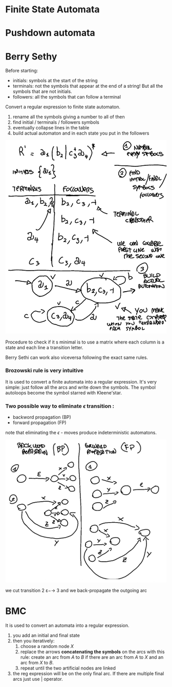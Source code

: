 

# Finite State Automata 



# Pushdown automata




# Berry Sethy

Before starting: 

- initials: symbols at the start of the string 
- terminals: not the symbols that appear at the end of a string! But all the symbols that are not initials.
- followers: all the symbols that can follow a terminal


Convert a regular expression to finite state automaton. 

1) rename all the symbols giving a number to all of then 
2) find initial / terminals / followers symbols 
3) eventually collapse lines in the table
4) build actual automaton and in each state you put in the followers 

![](dba6087f07095f40dd2776eb372545ff.png) 

Procedure to check if it s minimal is to use a matrix where each column is a state and each line a transition letter. 

Berry Sethi can work also viceversa following the exact same rules. 



### Brozowski rule is very intuitive

It is used to convert a finite automata into a regular expression. It's very simple: just follow all the arcs and write down the symbols. The symbol autoloops become the symbol starred with Kleene'star. 

### Two possible way to eliminate $\epsilon$ transition :

- backword propagation (BP)
- forward propagation (FP)

note that eliminating the $\epsilon$ - moves produce indeterministic automatons. 

![](77119e8bb01f90d5045b7771d6492480.png)

we cut transition 2 ε−→ 3 and we back-propagate the outgoing arc


# BMC 

It is used to convert an automata into a regular expression. 

1) you add an initial and final state 
2) then you iteratively: 
	1) choose a random node $X$
	2) replace the arrows **concatenating the symbols** on the arcs with this rule: create an arc from $A$ to $B$  if there are an arc from $A$ to $X$ and an arc from $X$ to $B$.
	3) repeat until the two artificial nodes are linked
3) the reg expression will be on the only final arc. If there are multiple final arcs just use $|$ operator. 